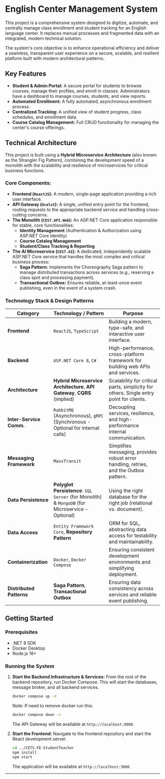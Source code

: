 # English Center Management System

This project is a comprehensive system designed to digitize, automate, and centrally manage class enrollment and student tracking for an English language center. It replaces manual processes and fragmented data with an integrated, modern technical solution.

The system's core objective is to enhance operational efficiency and deliver a seamless, transparent user experience on a secure, scalable, and resilient platform built with modern architectural patterns.

## Key Features

*   **Student & Admin Portal:** A secure portal for students to browse courses, manage their profiles, and enroll in classes. Administrators have a dashboard to manage courses, students, and view reports.
*   **Automated Enrollment:** A fully automated, asynchronous enrollment process.
*   **Centralized Tracking:** A unified view of student progress, class schedules, and enrollment data.
*   **Course Catalog Management:** Full CRUD functionality for managing the center's course offerings.

## Technical Architecture

This project is built using a **Hybrid Microservice Architecture** (also known as the Strangler Fig Pattern), combining the development speed of a monolith with the scalability and resilience of microservices for critical business functions.

### Core Components:

*   **Frontend (`ReactJS`):** A modern, single-page application providing a rich user interface.
*   **API Gateway (`Ocelot`):** A single, unified entry point for the frontend, routing requests to the appropriate backend service and handling cross-cutting concerns.
*   **The Monolith (`CEST.API.Web`):** An ASP.NET Core application responsible for stable, core functionalities:
    *   **Identity Management** (Authentication & Authorization using ASP.NET Core Identity)
    *   **Course Catalog Management**
    *   **Student/Class Tracking & Reporting**
*   **The AI Microservice (`CEST.AI`):** A dedicated, independently scalable ASP.NET Core service that handles the most complex and critical business process:
    *   **Saga Pattern:** Implements the Choreography Saga pattern to manage distributed transactions across services (e.g., reserving a class spot and processing payment).
    *   **Transactional Outbox:** Ensures reliable, at-least-once event publishing, even in the event of a system crash.


### Technology Stack & Design Patterns

| Category                 | Technology / Pattern                                                                         | Purpose                                                                                |
| ------------------------ | -------------------------------------------------------------------------------------------- | -------------------------------------------------------------------------------------- |
| **Frontend**             | `ReactJS`, `TypeScript`                                                                      | Building a modern, type-safe, and interactive user interface.                          |
| **Backend**              | `ASP.NET Core 8`, `C#`                                                                       | High-performance, cross-platform framework for building web APIs and services.         |
| **Architecture**         | **Hybrid Microservice Architecture**, **API Gateway**, **CQRS** (implied)                        | Scalability for critical parts, simplicity for others. Single entry point for clients. |
| **Inter-Service Comm.**    | `RabbitMQ` (Asynchronous), `gRPC` (Synchronous - Optional for internal calls)                | Decoupling services, resilience, and high-performance internal communication.          |
| **Messaging Framework**  | `MassTransit`                                                                                | Simplifies messaging, provides robust error handling, retries, and the Outbox pattern. |
| **Data Persistence**     | **Polyglot Persistence**: `SQL Server` (for Monolith) & `MongoDB` (for Microservice - Optional) | Using the right database for the right job (relational vs. document).                  |
| **Data Access**          | `Entity Framework Core`, **Repository Pattern**                                              | ORM for SQL, abstracting data access for testability and maintainability.              |
| **Containerization**     | `Docker`, `Docker Compose`                                                                   | Ensuring consistent development environments and simplifying deployment.                |
| **Distributed Patterns** | **Saga Pattern**, **Transactional Outbox**                                                   | Ensuring data consistency across services and reliable event publishing.               |

## Getting Started

### Prerequisites

*   .NET 8 SDK
*   Docker Desktop
*   Node.js 18+

### Running the System

1.  **Start the Backend Infrastructure & Services:**
    From the root of the backend repository, run Docker Compose. This will start the databases, message broker, and all backend services.
    ```bash
    docker compose up -d
    ```
    Note: If need to remove docker run this:
    ```bash
    docker compose down -v
    ```
    The API Gateway will be available at `http://localhost:8000`.

3.  **Start the Frontend:**
    Navigate to the frontend repository and start the React development server.
    ```bash
    cd ../CETS.FE-StudentTeacher
    npm install
    npm start
    ```
    The application will be available at `http://localhost:3000`.

---
